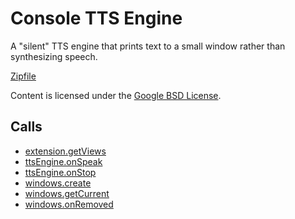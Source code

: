 
Console TTS Engine
=======

A "silent" TTS engine that prints text to a small window rather than synthesizing speech.

[Zipfile](http://developer.chrome.com/extensions/examples/api/ttsEngine/console_tts_engine.zip)

Content is licensed under the [Google BSD License](http://code.google.com/google_bsd_license.html).

Calls
-----

* [extension.getViews](http://developer.chrome.com/extensions/extension.html#method-getViews)
* [ttsEngine.onSpeak](http://developer.chrome.com/extensions/ttsEngine.html#event-onSpeak)
* [ttsEngine.onStop](http://developer.chrome.com/extensions/ttsEngine.html#event-onStop)
* [windows.create](http://developer.chrome.com/extensions/windows.html#method-create)
* [windows.getCurrent](http://developer.chrome.com/extensions/windows.html#method-getCurrent)
* [windows.onRemoved](http://developer.chrome.com/extensions/windows.html#event-onRemoved)